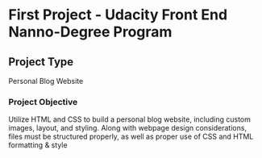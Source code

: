# First Project - Udacity Front End Nanno-Degree Program

## Project Type
Personal Blog Website

### Project Objective

Utilize HTML and CSS to build a personal blog website, including custom images, layout, and styling. 
Along with webpage design considerations, files must be structured properly, as well as proper use of CSS 
and HTML formatting & style
